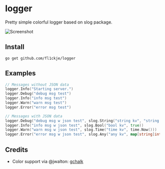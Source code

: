 # logger

Pretty simple colorful logger based on slog package.

![Screenshot](https://github.com/user-attachments/assets/cf6a37f9-c9b8-4fca-b435-53765c70952d)

## Install

```
go get github.com/fl1ckje/logger
```

## Examples


```go
// Messages without JSON data
logger.Info("Starting server.")
logger.Debug("debug msg test")
logger.Info("info msg test")
logger.Warn("warn msg test")
logger.Error("error msg test")

// Messages with JSON data
logger.Debug("debug msg w json test", slog.String("string kv", "string value"))
logger.Info("info msg w json test", slog.Bool("bool kv", true))
logger.Warn("warn msg w json test", slog.Time("time kv", time.Now()))
logger.Error("error msg w json test", slog.Any("any kv", map[string]int{"user": 0, "id": 1, "ext_data": 2}))
```

## Credits

* Color support via @jwalton: [gchalk](https://github.com/jwalton/gchalk)
